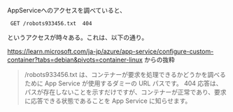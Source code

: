 AppServiceへのアクセスを調べていると、

```
 GET /robots933456.txt  404
```

というアクセスが時々ある。これは、以下の通り。

https://learn.microsoft.com/ja-jp/azure/app-service/configure-custom-container?tabs=debian&pivots=container-linux
からの抜粋

 > /robots933456.txt は、コンテナーが要求を処理できるかどうかを調べるために App Service が使用するダミーの URL パスです。 404 応答は、パスが存在しないことを示すだけですが、コンテナーが正常であり、要求に応答できる状態であることを App Service に知らせます。
 
